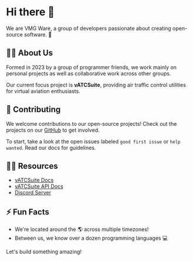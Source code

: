 # Hi there 👋

We are VMG Ware, a group of developers passionate about creating open-source software. 🚀

## 🙋‍♀️ About Us

Formed in 2023 by a group of programmer friends, we work mainly on personal projects as well as collaborative work across other groups.

Our current focus project is **vATCSuite**, providing air traffic control utilities for virtual aviation enthusiasts.

## 🌈 Contributing

We welcome contributions to our open-source projects! Check out the projects on our [GitHub](https://github.com/VMGWARE) to get involved.

To start, take a look at the open issues labeled `good first issue` or `help wanted`. Read our docs for guidelines.

## 👩‍💻 Resources

- [vATCSuite Docs](https://wiki.vahngomes.dev/en/vATCSuite/Home)
- [vATCSuite API Docs](https://atisgenerator.com/docs)
- [Discord Server](https://discord.gg/m5NzuSQCrE)

## ⚡ Fun Facts

- We're located around the 🌎 across multiple timezones!
- Between us, we know over a dozen programming languages 💻

Let's build something amazing!
